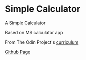 ﻿# Simple Calculator

A Simple Calculator

Based on MS calculator app

From The Odin Project's [curriculum](https://www.theodinproject.com/courses/web-development-101/lessons/calculator)

[Github Page](https://kenwang42.github.io/Simple-Calculator/.)
